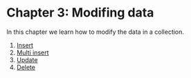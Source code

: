 # Chapter 3: Modifing data

In this chapter we learn how to modify the data in a collection.

<ol>
	<li>
		<a href="./Insert.md">Insert</a>
	</li>
	<li>
		<a href="./MultiInsert.md">Multi insert</a>
	</li>
	<li>
		<a href="./Update.md">Update</a>
	</li>
	<li>
		<a href="./Delete.md">Delete</a>
	</li>
</ol>
